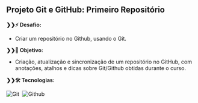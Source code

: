 ## Projeto Git e GitHub: Primeiro Repositório

<strong>❯❯:zap: Desafio:</strong>
- Criar um repositório no Github, usando o Git.

<strong>❯❯:compass: Objetivo:</strong>
- Criação, atualização e sincronização de um repositório no GitHub, com anotações, atalhos e dicas sobre Git/Github obtidas durante o curso. 

<strong>❯❯:hammer_and_wrench: Tecnologias:</strong>
<div>
  <img src="https://img.shields.io/badge/Git-000000?logo=git" title="Git" alt="Git"/>&nbsp;
  <img src="https://img.shields.io/badge/Github-000000?logo=github" title="Github" alt="Github"/>&nbsp;
</div>


